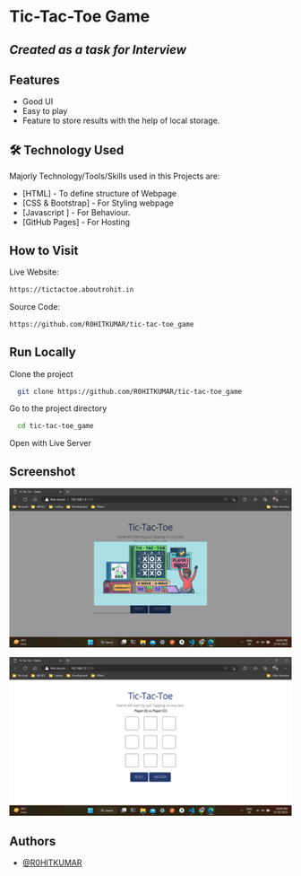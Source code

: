 # Tic-Tac-Toe Game
## _Created as a task for Interview_

## Features
- Good UI
- Easy to play
- Feature to store results with the help of local storage.

## 🛠 Technology Used

Majorly Technology/Tools/Skills used in this Projects are:

- [HTML] - To define structure of Webpage
- [CSS & Bootstrap] - For Styling webpage
- [Javascript ] - For Behaviour.
- [GitHub Pages] - For Hosting 

## How to Visit

Live Website:
```sh
https://tictactoe.aboutrohit.in
```
Source Code:
```sh
https://github.com/R0HITKUMAR/tic-tac-toe_game
```
## Run Locally

Clone the project

```bash
  git clone https://github.com/R0HITKUMAR/tic-tac-toe_game
```

Go to the project directory

```bash
  cd tic-tac-toe_game
```

Open with Live Server 

## Screenshot

![Loader](https://raw.githubusercontent.com/R0HITKUMAR/tic-tac-toe_game/main/files/1.png)

![Home](https://raw.githubusercontent.com/R0HITKUMAR/tic-tac-toe_game/main/files/2.png)

## Authors
- [@R0HITKUMAR](https://github.com/R0HITKUMAR)
